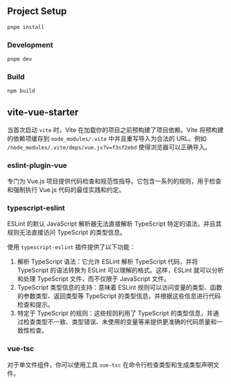 ## Project Setup

```sh
pnpm install
```

### Development

```sh
pnpm dev
```

### Build

```sh
npm build
```

## vite-vue-starter

当首次启动 `vite` 时，Vite 在加载你的项目之前预构建了项目依赖。Vite 将预构建的依赖项缓存到 `node_modules/.vite` 中并且重写导入为合法的 URL。例如 `/node_modules/.vite/deps/vue.js?v=f3sf2ebd` 使得浏览器可以正确导入。

### eslint-plugin-vue

专门为 Vue.js 项目提供代码检查和规范性指导。它包含一系列的规则，用于检查和强制执行 Vue.js 代码的最佳实践和约定。

### typescript-eslint

ESLint 的默认 JavaScript 解析器无法直接解析 TypeScript 特定的语法，并且其规则无法直接访问 TypeScript 的类型信息。

使用 `typescript-eslint` 插件提供了以下功能：

1. 解析 TypeScript 语法：它允许 ESLint 解析 TypeScript 代码，并将 TypeScript 的语法转换为 ESLint 可以理解的格式。这样，ESLint 就可以分析和处理 TypeScript 文件，而不仅限于 JavaScript 文件。
2. TypeScript 类型信息的支持：意味着 ESLint 规则可以访问变量的类型、函数的参数类型、返回类型等 TypeScript 的类型信息，并根据这些信息进行代码检查和提示。
3. 特定于 TypeScript 的规则：这些规则利用了 TypeScript 的类型信息，并通过检查类型不一致、类型错误、未使用的变量等来提供更准确的代码质量和一致性检查。

### vue-tsc

对于单文件组件，你可以使用工具 `vue-tsc` 在命令行检查类型和生成类型声明文件。
